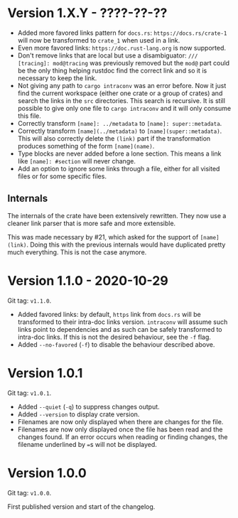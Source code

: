 # Version 1.X.Y - ????-??-??

- Added more favored links pattern for `docs.rs`: `https://docs.rs/crate-1`
  will now be transformed to `crate_1` when used in a link.
- Even more favored links: `https://doc.rust-lang.org` is now supported.
- Don't remove links that are local but use a disambiguator:
  `/// [tracing]: mod@tracing` was previously removed but the `mod@` part could
  be the only thing helping rustdoc find the correct link and so it is
  necessary to keep the link.
- Not giving any path to `cargo intraconv` was an error before. Now it just
  find the current workspace (either one crate or a group of crates) and search
  the links in the `src` directories. This search is recursive. It is still
  possible to give only one file to `cargo intraconv` and it will only
  consume this file.
- Correctly transform `[name]: ../metadata` to `[name]: super::metadata`.
- Correctly transform `[name](../metadata)` to `[name](super::metadata)`.
  This will also correctly delete the `(link)` part if the transformation
  produces something of the form `[name](name)`.
- Type blocks are never added before a lone section. This means a link like
  `[name]: #section` will never change.
- Add an option to ignore some links through a file, either for all visited
  files or for some specific files.

## Internals

The internals of the crate have been extensively rewritten. They now use a 
cleaner link parser that is more safe and more extensible.

This was made necessary by #21, which asked for the support of `[name](link)`.
Doing this with the previous internals would have duplicated pretty much
everything. This is not the case anymore.

# Version 1.1.0 - 2020-10-29

Git tag: `v1.1.0`.

- Added favored links: by default, `https` link from `docs.rs` will be
  transformed to their intra-doc links version. `intraconv` will assume such
  links point to dependencies and as such can be safely transformed to
  intra-doc links. If this is not the desired behaviour, see the `-f` flag.
- Added `--no-favored` (`-f`) to disable the behaviour described above.

# Version 1.0.1

Git tag: `v1.0.1`.

- Added `--quiet` (`-q`) to suppress changes output.
- Added `--version` to display crate version.
- Filenames are now only displayed when there are changes for the file.
- Filenames are now only displayed once the file has been read and the changes
  found. If an error occurs when reading or finding changes, the filename
  underlined by `=`s will not be displayed.

# Version 1.0.0

Git tag: `v1.0.0`.

First published version and start of the changelog.
